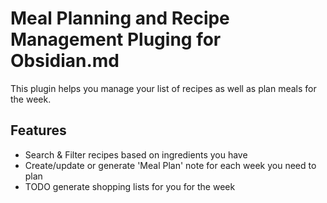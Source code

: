 # Meal Planning and Recipe Management Pluging for Obsidian.md

This plugin helps you manage your list of recipes as well as plan meals for the week.

## Features

- Search & Filter recipes based on ingredients you have
- Create/update or generate 'Meal Plan' note for each week you need to plan
- TODO generate shopping lists for you for the week
